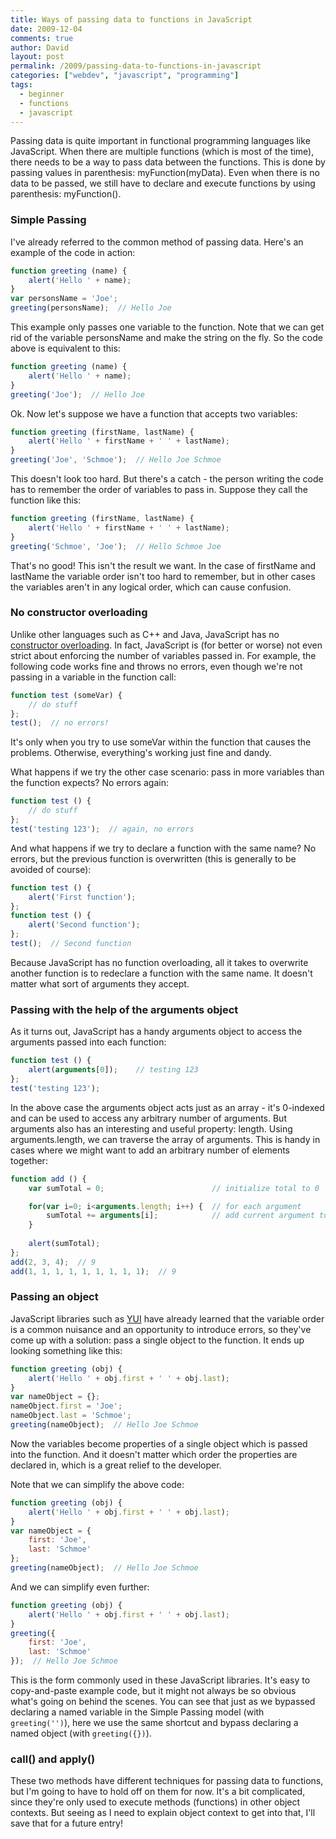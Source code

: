 ```yaml
---
title: Ways of passing data to functions in JavaScript
date: 2009-12-04
comments: true
author: David
layout: post
permalink: /2009/passing-data-to-functions-in-javascript
categories: ["webdev", "javascript", "programming"]
tags:
  - beginner
  - functions
  - javascript
---
```

Passing data is quite important in functional programming languages like JavaScript. When there are multiple functions (which is most of the time), there needs to be a way to pass data between the functions. This is done by passing values in parenthesis: myFunction(myData). Even when there is no data to be passed, we still have to declare and execute functions by using parenthesis: myFunction().

### Simple Passing

I've already referred to the common method of passing data. Here's an example of the code in action:

``` javascript
function greeting (name) {
    alert('Hello ' + name);
}
var personsName = 'Joe';
greeting(personsName);  // Hello Joe
```

This example only passes one variable to the function. Note that we can get rid of the variable personsName and make the string on the fly. So the code above is equivalent to this:

``` javascript
function greeting (name) {
    alert('Hello ' + name);
}
greeting('Joe');  // Hello Joe
```

Ok. Now let's suppose we have a function that accepts two variables:

``` javascript
function greeting (firstName, lastName) {
    alert('Hello ' + firstName + ' ' + lastName);
}
greeting('Joe', 'Schmoe');  // Hello Joe Schmoe
```

This doesn't look too hard. But there's a catch - the person writing the code has to remember the order of variables to pass in. Suppose they call the function like this:

``` javascript
function greeting (firstName, lastName) {
    alert('Hello ' + firstName + ' ' + lastName);
}
greeting('Schmoe', 'Joe');  // Hello Schmoe Joe
```

That's no good! This isn't the result we want. In the case of firstName and lastName the variable order isn't too hard to remember, but in other cases the variables aren't in any logical order, which can cause confusion.

### No constructor overloading

Unlike other languages such as C++ and Java, JavaScript has no [constructor overloading][1]. In fact, JavaScript is (for better or worse) not even strict about enforcing the number of variables passed in. For example, the following code works fine and throws no errors, even though we're not passing in a variable in the function call:

``` javascript
function test (someVar) {
    // do stuff
};
test();  // no errors!
```

It's only when you try to use someVar within the function that causes the problems. Otherwise, everything's working just fine and dandy.

What happens if we try the other case scenario: pass in more variables than the function expects? No errors again:

``` javascript
function test () {
    // do stuff
};
test('testing 123');  // again, no errors
```

And what happens if we try to declare a function with the same name? No errors, but the previous function is overwritten (this is generally to be avoided of course):

``` javascript
function test () {
    alert('First function');
};
function test () {
    alert('Second function');
};
test();  // Second function
```

Because JavaScript has no function overloading, all it takes to overwrite another function is to redeclare a function with the same name. It doesn't matter what sort of arguments they accept.

### Passing with the help of the arguments object

As it turns out, JavaScript has a handy arguments object to access the arguments passed into each function:

``` javascript
function test () {
    alert(arguments[0]);    // testing 123
};
test('testing 123');
```

In the above case the arguments object acts just as an array - it's 0-indexed and can be used to access any arbitrary number of arguments. But arguments also has an interesting and useful property: length. Using arguments.length, we can traverse the array of arguments. This is handy in cases where we might want to add an arbitrary number of elements together:

``` javascript
function add () {
    var sumTotal = 0;                        // initialize total to 0

    for(var i=0; i<arguments.length; i++) {  // for each argument
        sumTotal += arguments[i];            // add current argument to total
    }
    
    alert(sumTotal);
};
add(2, 3, 4);  // 9
add(1, 1, 1, 1, 1, 1, 1, 1, 1);  // 9
```

### Passing an object

JavaScript libraries such as [YUI][2] have already learned that the variable order is a common nuisance and an opportunity to introduce errors, so they've come up with a solution: pass a single object to the function. It ends up looking something like this:

``` javascript
function greeting (obj) {
    alert('Hello ' + obj.first + ' ' + obj.last);
}
var nameObject = {};
nameObject.first = 'Joe';
nameObject.last = 'Schmoe';
greeting(nameObject);  // Hello Joe Schmoe
```

Now the variables become properties of a single object which is passed into the function. And it doesn't matter which order the properties are declared in, which is a great relief to the developer.

Note that we can simplify the above code:

``` javascript
function greeting (obj) {
    alert('Hello ' + obj.first + ' ' + obj.last);
}
var nameObject = {
    first: 'Joe',
    last: 'Schmoe'
};
greeting(nameObject);  // Hello Joe Schmoe
```

And we can simplify even further:

``` javascript
function greeting (obj) {
    alert('Hello ' + obj.first + ' ' + obj.last);
}
greeting({
    first: 'Joe',
    last: 'Schmoe'
});  // Hello Joe Schmoe
```

This is the form commonly used in these JavaScript libraries. It's easy to copy-and-paste example code, but it might not always be so obvious what's going on behind the scenes. You can see that just as we bypassed declaring a named variable in the Simple Passing model (with `greeting('')`), here we use the same shortcut and bypass declaring a named object (with `greeting({})`).

### call() and apply()

These two methods have different techniques for passing data to functions, but I'm going to have to hold off on them for now. It's a bit complicated, since they're only used to execute methods (functions) in other object contexts. But seeing as I need to explain object context to get into that, I'll save that for a future entry!

 [1]: http://en.wikipedia.org/wiki/Method_overloading
 [2]: http://developer.yahoo.com/yui/